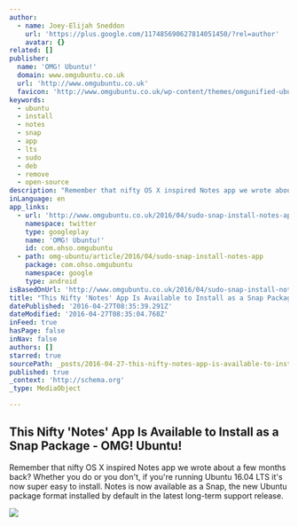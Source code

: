 ```yaml
---
author:
  - name: Joey-Elijah Sneddon
    url: 'https://plus.google.com/117485690627814051450/?rel=author'
    avatar: {}
related: []
publisher:
  name: 'OMG! Ubuntu!'
  domain: www.omgubuntu.co.uk
  url: 'http://www.omgubuntu.co.uk'
  favicon: 'http://www.omgubuntu.co.uk/wp-content/themes/omgunified-ubuntu/images/favicon.ico'
keywords:
  - ubuntu
  - install
  - notes
  - snap
  - app
  - lts
  - sudo
  - deb
  - remove
  - open-source
description: "Remember that nifty OS X inspired Notes app we wrote about a few months back? Whether you do or you don't, if you're running Ubuntu 16.04 LTS it's now super easy to install. Notes is now available as a Snap, the new Ubuntu package format installed by default in the latest long-term support release."
inLanguage: en
app_links:
  - url: 'http://www.omgubuntu.co.uk/2016/04/sudo-snap-install-notes-app'
    namespace: twitter
    type: googleplay
    name: 'OMG! Ubuntu!'
    id: com.ohso.omgubuntu
  - path: omg-ubuntu/article/2016/04/sudo-snap-install-notes-app
    package: com.ohso.omgubuntu
    namespace: google
    type: android
isBasedOnUrl: 'http://www.omgubuntu.co.uk/2016/04/sudo-snap-install-notes-app'
title: "This Nifty 'Notes' App Is Available to Install as a Snap Package - OMG! Ubuntu!"
datePublished: '2016-04-27T08:35:39.291Z'
dateModified: '2016-04-27T08:35:04.768Z'
inFeed: true
hasPage: false
inNav: false
authors: []
starred: true
sourcePath: _posts/2016-04-27-this-nifty-notes-app-is-available-to-install-as-a-snap-pac.md
published: true
_context: 'http://schema.org'
_type: MediaObject

---
```

<article style=""><h1>This Nifty 'Notes' App Is Available to Install as a Snap Package - OMG! Ubuntu!</h1><p>Remember that nifty OS X inspired Notes app we wrote about a few months back? Whether you do or you don't, if you're running Ubuntu 16.04 LTS it's now super easy to install. Notes is now available as a Snap, the new Ubuntu package format installed by default in the latest long-term support release.</p><img src="http://www.omgubuntu.co.uk/wp-content/uploads/2016/03/apple-notes-app-for-linux.jpg" /></article>